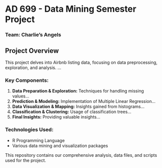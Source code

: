 # **AD 699 - Data Mining Semester Project**

### **Team: Charlie’s Angels**

## **Project Overview**
This project delves into Airbnb listing data, focusing on data preprocessing, exploration, and analysis. ...

### **Key Components:**
1. **Data Preparation & Exploration:** Techniques for handling missing values...
2. **Prediction & Modeling:** Implementation of Multiple Linear Regression...
3. **Data Visualization & Mapping:** Insights gained from histograms...
4. **Classification & Clustering:** Usage of classification trees...
5. **Final Insights:** Providing valuable insights...

### **Technologies Used:**
- R Programming Language
- Various data mining and visualization packages

This repository contains our comprehensive analysis, data files, and scripts used for the project.
